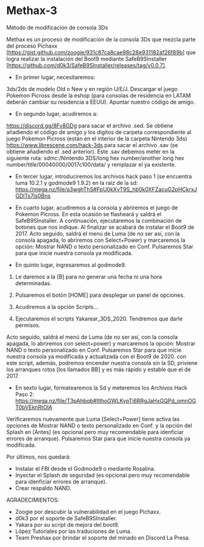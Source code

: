 # Methax-3
Método de modificación de consola 3Ds


Methax es un proceso de modificación de la consola 3Ds que mezcla parte del proceso Pichaxx [https://gist.github.com/zoogie/931c87ca8cae98c28e931182af26f89b] que logra realizar la instalación del Boot9 mediante SafeB9SInstaller [https://github.com/d0k3/SafeB9SInstaller/releases/tag/v0.0.7].

- En primer lugar, necesitaremos:

3ds/2ds de modelo Old o New y en región U/E/J.
Descargar el juego Pokemon Picross desde la eshop (para consolas de residencia en LATAM deberán cambiar su residencia a EEUU).
Apuntar nuestro código de amigo.

- En segundo lugar, acudiremos a:

https://discord.gg/8Fv8GDg para sacar el archivo .sed. Se obtiene añadiendo el código de amigo y los dígitos de carpeta correspondiente al juego Pokemon Picross (están en el interior de la carpeta Nintendo 3ds)
https://www.librescene.com/hack-3ds para sacar el archivo .sav (se obtiene añadiendo el .sed anterior). Este .sav debemos meter en la siguiente ruta: sdmc:/Nintendo 3DS/long hex number/another long hex number/title/00040000/0017c100/data/ y remplazar el ya existente.

- En tercer lugar, introduciremos los archivos hack paso 1 (se encuentra luma 10.2.1 y godmode9 1.9.2) en la raíz de la sd: https://mega.nz/file/a3wghThS#FpU0kXyT9S_hb0k0XFZacuG2pHCkrxJGDlTs7Is0Bns

- En cuarto lugar, acudiremos a la consola y abriremos el juego de Pokemon Picross. En esta ocasión se flasheará y saldrá el SafeB9SInstaller. A continuación, ejecutaremos la combinación de botones que nos indique. Al finalizar se acabará de instalar el Boot9 de 2017.
Acto seguido, saldrá el menú de Luma (de no ser así, con la consola apagada, lo abriremos con Select+Power) y marcaremos la opción: Mostrar NAND o texto personalizado en Conf. Pulsaremos Star para que inicie nuestra consola ya modificada.


- En quinto lugar, ingresaremos al godmode9. 

1. Le daremos a la [B] para no generar una fecha ni una hora determinadas.

2. Pulsaremos el botón [HOME] para desplegar un panel de opciones.

3. Acudiremos a la opción Scripts... 

4. Ejecutaremos el scripts Yakarear_3DS_2020. Tendremos que darle permisos. 

Acto seguido, saldrá el menú de Luma (de no ser así, con la consola apagada, lo abriremos con select+power) y marcaremos la opción: Mostrar NAND o texto personalizado en Conf. Pulsaremos Star para que inicie nuestra consola ya modificada y actualizada con el Boot9 de 2020. con este script, además, podremos encender nuestra consola sin la SD, priviene los arranques rotos [los llamados BB] y es más rápido y estable que el de 2017. 

- En sexto lugar, formatearemos la Sd y meteremos los Archivos Hack Paso 2: https://mega.nz/file/T3pAhbqb#lIthoGWLKypTi6RRgJaHxGQPd_omnOGT0bVEknRtOlA

Verificaremos nuevamente que Luma [Select+Power] tiene activa las opciones de Mostrar NAND o texto personalizado en Conf. y la opción del Splash en [Antes] (es opcional pero muy recomendable para idenficiar errores de arranque). Pulsaremos Star para que inicie nuestra consola ya modificada.

Por últimos, nos quedará:
- Instalar el FBI desde el Godmode9 o mediante Rosalina.
- Inyectar el Splash de seguridad (es opcional pero muy recomendable para idenficiar errores de arranque).
- Crear respaldo NAND.

AGRADECIMIENTOS:

- Zoogie por descubir la vulnerabilidad en el juego Pichaxx.
- d0k3 por el soporte de SafeB9SInstaller.
- Yakara por su script de mejora del boot9.
- López Tutoriales por las traduciones de Luma.  
- Team Preshax por brindar el soporte del minado en Discord La Presa.
